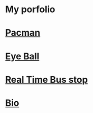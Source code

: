 # My porfolio
<h1><a href="https://dqiu0.github.io/pacman">Pacman</a></h1>
<h1><a href="https://dqiu0.github.io/eyeball">Eye Ball</a></h1>
<h1><a href="https://dqiu0.github.io/busstop">Real Time Bus stop</a></h1>
<h1><a href="https://dqiu0.github.io/bio">Bio</a></h1>
